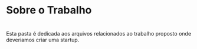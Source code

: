 # Sobre o Trabalho <h1>
Esta pasta é dedicada aos arquivos relacionados ao trabalho proposto onde deveriamos criar uma startup.
